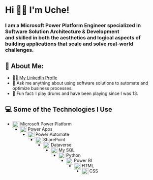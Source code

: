 <h1>Hi 👋🏼 I'm Uche! </h1><h3>I am a Microsoft Power Platform Engineer specialized in Software Solution Architecture & Development<br>and skilled in both the aesthetics and logical aspects of building applications that scale and solve real-world challenges.</h3>

<h2>🌟 About Me:</h2>

- 🧑‍💻 [My LinkedIn Profle](https://www.linkedin.com/in/uche-emma/)
- 💬 Ask me anything about using software solutions to automate and optimize business processes.
- 🥁 Fun fact: I play drums and have been playing since I was 13.

<h2>💻 Some of the Technologies I Use </h2>

- <img align="left" alt="Power BI Icon" width="22px" src="https://www.u2u.be/images/technologies/power-platform.png"/> Microsoft Power Platform
- <img align="left" alt="Power BI Icon" width="22px" src="https://img.icons8.com/fluent/512/microsoft-power-apps.png"/> Power Apps
- <img align="left" alt="Power BI Icon" width="22px" src="https://adoption.microsoft.com/wp-content/uploads/2022/09/icon-power-automate.png"/> Power Automate
- <img align="left" alt="Power BI Icon" width="22px" src="https://1000logos.net/wp-content/uploads/2022/08/Microsoft-SharePoint-Logo.png"/> SharePoint
- <img align="left" alt="Power BI Icon" width="22px" src="https://ih1.redbubble.net/image.5277143522.3438/st,small,507x507-pad,600x600,f8f8f8.jpg"/> Dataverse
- <img align="left" alt="Power BI Icon" width="22px" src="https://cdn-icons-png.flaticon.com/512/4299/4299956.png"/> My SQL
- <img align="left" alt="Python Icon" width="22px" src="https://cdn-icons-png.flaticon.com/512/1822/1822899.png"/> Python 
- <img align="left" alt="Power BI Icon" width="22px" src="https://1000logos.net/wp-content/uploads/2022/08/Microsoft-Power-BI-Logo.png"/> Power BI
- <img align="left" alt="Python Icon" width="22px" src="https://icons.iconarchive.com/icons/cornmanthe3rd/plex/512/Other-html-5-icon.png"/> HTML
- <img align="left" alt="Python Icon" width="22px" src="https://cdn-icons-png.flaticon.com/512/919/919826.png"/> CSS

